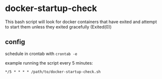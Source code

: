 # docker-startup-check

This bash script will look for docker containers that have exited and attempt to start them unless they exited gracefully (Exited(0))

## config
schedule in crontab with `crontab -e`

example running the script every 5 minutes:
```
*/5 * * * * /path/to/docker-startup-check.sh
```
